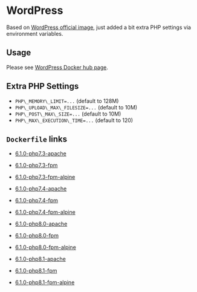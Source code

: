 # WordPress

Based on [WordPress official image](https://hub.docker.com/_/wordpress/), just added a bit extra PHP settings via environment variables.

## Usage

Please see [WordPress Docker hub page](https://hub.docker.com/_/wordpress/).

## Extra PHP Settings

- `PHP\_MEMORY\_LIMIT=...` (default to 128M)
- `PHP\_UPLOAD\_MAX\_FILESIZE=...` (default to 10M)
- `PHP\_POST\_MAX\_SIZE=...` (default to 10M)
- `PHP\_MAX\_EXECUTION\_TIME=...` (default to 120)

## `Dockerfile` links

- [6.1.0-php7.3-apache](https://github.com/alwynpan/docker-wordpress/blob/master/Dockerfile.php7.3-apache)
- [6.1.0-php7.3-fpm](https://github.com/alwynpan/docker-wordpress/blob/master/Dockerfile.php7.3-fpm)
- [6.1.0-php7.3-fpm-alpine](https://github.com/alwynpan/docker-wordpress/blob/master/Dockerfile.php7.3-fpm-alpine)

- [6.1.0-php7.4-apache](https://github.com/alwynpan/docker-wordpress/blob/master/Dockerfile.php7.4-apache)
- [6.1.0-php7.4-fpm](https://github.com/alwynpan/docker-wordpress/blob/master/Dockerfile.php7.4-fpm)
- [6.1.0-php7.4-fpm-alpine](https://github.com/alwynpan/docker-wordpress/blob/master/Dockerfile.php7.4-fpm-alpine)

- [6.1.0-php8.0-apache](https://github.com/alwynpan/docker-wordpress/blob/master/Dockerfile.php8.0-apache)
- [6.1.0-php8.0-fpm](https://github.com/alwynpan/docker-wordpress/blob/master/Dockerfile.php8.0-fpm)
- [6.1.0-php8.0-fpm-alpine](https://github.com/alwynpan/docker-wordpress/blob/master/Dockerfile.php8.0-fpm-alpine)

- [6.1.0-php8.1-apache](https://github.com/alwynpan/docker-wordpress/blob/master/Dockerfile.php8.1-apache)
- [6.1.0-php8.1-fpm](https://github.com/alwynpan/docker-wordpress/blob/master/Dockerfile.php8.1-fpm)
- [6.1.0-php8.1-fpm-alpine](https://github.com/alwynpan/docker-wordpress/blob/master/Dockerfile.php8.1-fpm-alpine)
